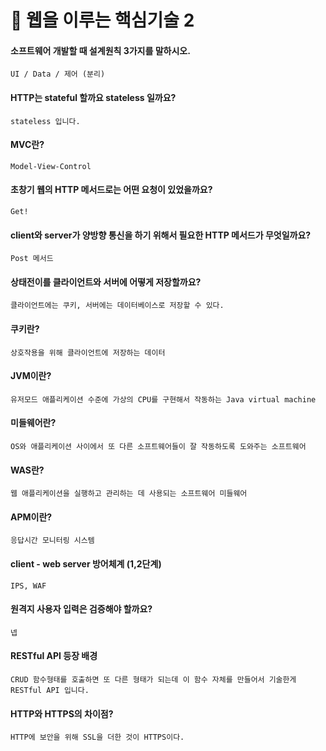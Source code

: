 # 🧸 웹을 이루는 핵심기술 2

#### 소프트웨어 개발할 때 설계원칙 3가지를 말하시오.

    UI / Data / 제어 (분리)

#### HTTP는 stateful 할까요 stateless 일까요?

    stateless 입니다.

#### MVC란?

    Model-View-Control

#### 초창기 웹의 HTTP 메서드로는 어떤 요청이 있었을까요?

    Get!

#### client와 server가 양방향 통신을 하기 위해서 필요한 HTTP 메서드가 무엇일까요?

    Post 메서드

#### 상태전이를 클라이언트와 서버에 어떻게 저장할까요?

    클라이언트에는 쿠키, 서버에는 데이터베이스로 저장할 수 있다.

#### 쿠키란?

    상호작용을 위해 클라이언트에 저장하는 데이터

#### JVM이란?

    유저모드 애플리케이션 수준에 가상의 CPU를 구현해서 작동하는 Java virtual machine

#### 미들웨어란?

    OS와 애플리케이션 사이에서 또 다른 소프트웨어들이 잘 작동하도록 도와주는 소프트웨어

#### WAS란?

    웹 애플리케이션을 실행하고 관리하는 데 사용되는 소프트웨어 미들웨어

#### APM이란?

    응답시간 모니터링 시스템

#### client - web server 방어체계 (1,2단계)

    IPS, WAF

#### 원격지 사용자 입력은 검증해야 할까요?

    넵

#### RESTful API 등장 배경

    CRUD 함수형태를 호출하면 또 다른 형태가 되는데 이 함수 자체를 만들어서 기술한게 RESTful API 입니다.

#### HTTP와 HTTPS의 차이점?

    HTTP에 보안을 위해 SSL을 더한 것이 HTTPS이다.
